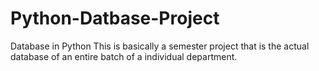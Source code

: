 # Python-Datbase-Project
Database in Python
This is basically a semester project that is the actual database of an entire batch of a individual department.
